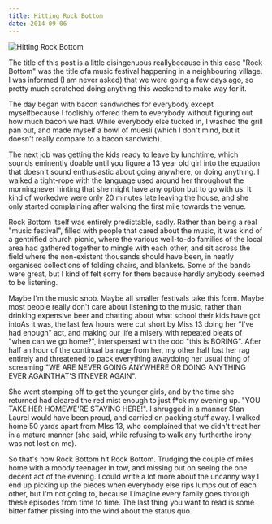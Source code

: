 ```yaml
---
title: Hitting Rock Bottom
date: 2014-09-06
---
```


![Hitting Rock Bottom](https://source.unsplash.com/jpkvklXwt98/1600x900)

The title of this post is a little disingenuous reallybecause in this case "Rock Bottom" was the title ofa music festival happening in a neighbouring village. I was informed (I am never asked) that we were going a few days ago, so pretty much scratched doing anything this weekend to make way for it.

The day began with bacon sandwiches for everybody except myselfbecause I foolishly offered them to everybody without figuring out how much bacon we had. While everybody else tucked in, I washed the grill pan out, and made myself a bowl of muesli (which I don't mind, but it doesn't really compare to a bacon sandwich).

The next job was getting the kids ready to leave by lunchtime, which sounds eminently doable until you figure a 13 year old girl into the equation that doesn't sound enthusiastic about going anywhere, or doing anything. I walked a tight-rope with the language used around her throughout the morningnever hinting that she might have any option but to go with us. It kind of workedwe were only 20 minutes late leaving the house, and she only started complaining after walking the first mile towards the venue.

Rock Bottom itself was entirely predictable, sadly. Rather than being a real "music festival", filled with people that cared about the music, it was kind of a gentrified church picnic, where the various well-to-do families of the local area had gathered together to mingle with each other, and sit across the field where the non-existent thousands should have been, in neatly organised collections of folding chairs, and blankets. Some of the bands were great, but I kind of felt sorry for them because hardly anybody seemed to be listening.

Maybe I'm the music snob. Maybe all smaller festivals take this form. Maybe most people really don't care about listening to the music, rather than drinking expensive beer and chatting about what school their kids have got intoAs it was, the last few hours were cut short by Miss 13 doing her "I've had enough" act, and making our life a misery with repeated bleats of "when can we go home?", interspersed with the odd "this is BORING". After half an hour of the continual barrage from her, my other half lost her rag entirely and threatened to pack everything awaydoing her usual thing of screaming "WE ARE NEVER GOING ANYWHERE OR DOING ANYTHING EVER AGAINTHAT'S ITNEVER AGAIN".

She went stomping off to get the younger girls, and by the time she returned had cleared the red mist enough to just f*ck my evening up. "YOU TAKE HER HOMEWE'RE STAYING HERE!". I shrugged in a manner Stan Laurel would have been proud, and carried on packing stuff away. I walked home 50 yards apart from MIss 13, who complained that we didn't treat her in a mature manner (she said, while refusing to walk any furtherthe irony was not lost on me).

So that's how Rock Bottom hit Rock Bottom. Trudging the couple of miles home with a moody teenager in tow, and missing out on seeing the one decent act of the evening. I could write a lot more about the uncanny way I end up picking up the pieces when everybody else rips lumps out of each other, but I'm not going to, because I imagine every family goes through these episodes from time to time. The last thing you want to read is some bitter father pissing into the wind about the status quo.